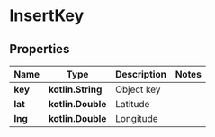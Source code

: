
# InsertKey

## Properties
| Name | Type | Description | Notes |
| ------------ | ------------- | ------------- | ------------- |
| **key** | **kotlin.String** | Object key |  |
| **lat** | **kotlin.Double** | Latitude |  |
| **lng** | **kotlin.Double** | Longitude |  |



